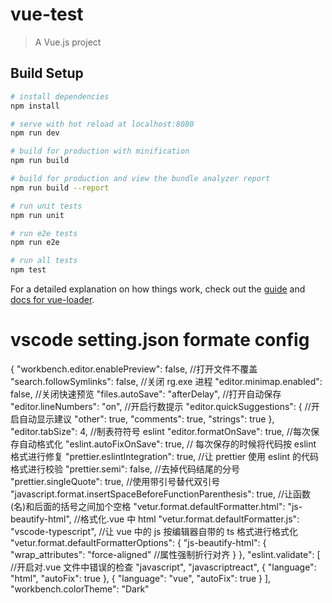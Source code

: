 # vue-test

> A Vue.js project

## Build Setup

```bash
# install dependencies
npm install

# serve with hot reload at localhost:8080
npm run dev

# build for production with minification
npm run build

# build for production and view the bundle analyzer report
npm run build --report

# run unit tests
npm run unit

# run e2e tests
npm run e2e

# run all tests
npm test
```

For a detailed explanation on how things work, check out the [guide](http://vuejs-templates.github.io/webpack/) and [docs for vue-loader](http://vuejs.github.io/vue-loader).

# vscode setting.json formate config

{
"workbench.editor.enablePreview": false, //打开文件不覆盖
"search.followSymlinks": false, //关闭 rg.exe 进程
"editor.minimap.enabled": false, //关闭快速预览
"files.autoSave": "afterDelay", //打开自动保存
"editor.lineNumbers": "on", //开启行数提示
"editor.quickSuggestions": {
//开启自动显示建议
"other": true,
"comments": true,
"strings": true
},
"editor.tabSize": 4, //制表符符号 eslint
"editor.formatOnSave": true, //每次保存自动格式化
"eslint.autoFixOnSave": true, // 每次保存的时候将代码按 eslint 格式进行修复
"prettier.eslintIntegration": true, //让 prettier 使用 eslint 的代码格式进行校验
"prettier.semi": false, //去掉代码结尾的分号
"prettier.singleQuote": true, //使用带引号替代双引号
"javascript.format.insertSpaceBeforeFunctionParenthesis": true, //让函数(名)和后面的括号之间加个空格
"vetur.format.defaultFormatter.html": "js-beautify-html", //格式化.vue 中 html
"vetur.format.defaultFormatter.js": "vscode-typescript", //让 vue 中的 js 按编辑器自带的 ts 格式进行格式化
"vetur.format.defaultFormatterOptions": {
"js-beautify-html": {
"wrap_attributes": "force-aligned" //属性强制折行对齐
}
},
"eslint.validate": [
//开启对.vue 文件中错误的检查
"javascript",
"javascriptreact",
{
"language": "html",
"autoFix": true
},
{
"language": "vue",
"autoFix": true
}
],
"workbench.colorTheme": "Dark"
